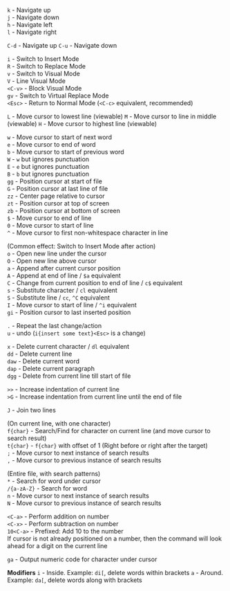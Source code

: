 `k` - Navigate up  
`j` - Navigate down  
`h` - Navigate left  
`l` - Navigate right  

`C-d` - Navigate up
`C-u` - Navigate down

`i` - Switch to Insert Mode  
`R` - Switch to Replace Mode  
`v` - Switch to Visual Mode  
`V` - Line Visual Mode  
`<C-v>` - Block Visual Mode  
`gv` - Switch to Virtual Replace Mode  
`<Esc>` - Return to Normal Mode (`<C-c>` equivalent, recommended)  

`L` - Move cursor to lowest line (viewable)
`M` - Move cursor to line in middle (viewable)
`H` - Move cursor to highest line (viewable)

`w` - Move cursor to start of next word  
`e` - Move cursor to end of word  
`b` - Move cursor to start of previous word  
`W` - `w` but ignores punctuation  
`E` - `e` but ignores punctuation  
`B` - `b` but ignores punctuation  
`gg` - Position cursor at start of file  
`G` - Position cursor at last line of file  
`zz` - Center page relative to cursor  
`zt` - Position cursor at top of screen  
`zb` - Position cursor at bottom of screen  
`$` - Move cursor to end of line  
`0` - Move cursor to start of line  
`^` - Move cursor to first non-whitespace character in line  

(Common effect: Switch to Insert Mode after action)  
`o` - Open new line under the cursor  
`O` - Open new line above cursor  
`a` - Append after current cursor position  
`A` - Append at end of line / `$a` equivalent  
`C` - Change from current position to end of line / `c$` equivalent  
`s` - Substitute character / `cl` equivalent  
`S` - Substitute line / `cc`, `^C` equivalent  
`I` - Move cursor to start of line / `^i` equivalent  
`gi` - Position cursor to last inserted position  

`.` - Repeat the last change/action  
`u` - undo (`i{insert some text}<Esc>` is a change)  

`x` - Delete current character / `dl` equivalent  
`dd` - Delete current line  
`daw` - Delete current word  
`dap` - Delete current paragraph  
`dgg` - Delete from current line till start of file

`>>` - Increase indentation of current line  
`>G` - Increase indentation from current line until the end of file  

`J` - Join two lines  

(On current line, with one character)  
`f{char}` - Search/Find for character on current line (and move cursor to search result)  
`t{char}` - `f{char}` with offset of 1 (Right before or right after the target)  
`;` - Move cursor to next instance of search results  
`,` - Move cursor to previous instance of search results  

(Entire file, with search patterns)  
`*` - Search for word under cursor  
`/{a-zA-Z}` - Search for word  
`n` - Move cursor to next instance of search results  
`N` - Move cursor to previous instance of search results  

`<C-a>` - Perform addition on number  
`<C-x>` - Perform subtraction on number  
`10<C-a>` - Prefixed: Add 10 to the number  
If cursor is not already positioned on a number, then the command will look ahead for a digit on the current line  

`ga` - Output numeric code for character under cursor  

**Modifiers**
`i` - Inside. Example: `di[`, delete words within brackets
`a` - Around. Example: `da[`, delete words along with brackets